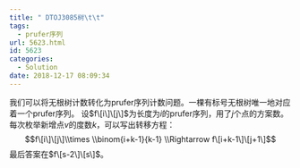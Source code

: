 ```yaml
---
title: " DTOJ3085树\t\t"
tags:
  - prufer序列
url: 5623.html
id: 5623
categories:
  - Solution
date: 2018-12-17 08:09:34
---
```


我们可以将无根树计数转化为prufer序列计数问题。一棵有标号无根树唯一地对应着一个prufer序列。 设$f\[i\]\[j\]$为长度为$i$的prufer序列，用了$j$个点的方案数。每次枚举新增点$v$的度数$k$，可以写出转移方程： $$f\[i\]\[j\]\\times \\binom{i+k-1}{k-1} \\Rightarrow f\[i+k-1\]\[j+1\]$$ 最后答案在$f\[s-2\]\[s\]$。